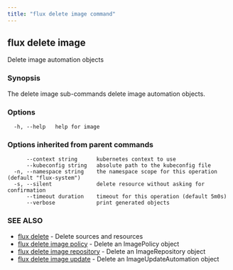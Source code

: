 ```yaml
---
title: "flux delete image command"
---
```

## flux delete image

Delete image automation objects

### Synopsis

The delete image sub-commands delete image automation objects.

### Options

```
  -h, --help   help for image
```

### Options inherited from parent commands

```
      --context string      kubernetes context to use
      --kubeconfig string   absolute path to the kubeconfig file
  -n, --namespace string    the namespace scope for this operation (default "flux-system")
  -s, --silent              delete resource without asking for confirmation
      --timeout duration    timeout for this operation (default 5m0s)
      --verbose             print generated objects
```

### SEE ALSO

* [flux delete](../flux_delete/)	 - Delete sources and resources
* [flux delete image policy](../flux_delete_image_policy/)	 - Delete an ImagePolicy object
* [flux delete image repository](../flux_delete_image_repository/)	 - Delete an ImageRepository object
* [flux delete image update](../flux_delete_image_update/)	 - Delete an ImageUpdateAutomation object

